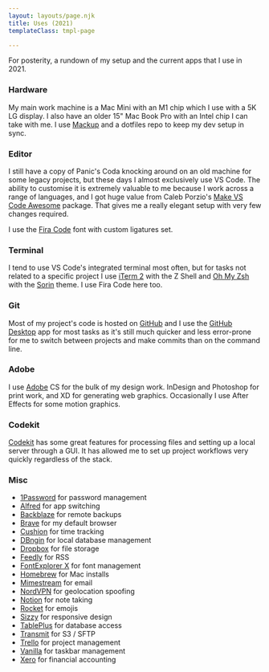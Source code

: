 ```yaml
---
layout: layouts/page.njk
title: Uses (2021)
templateClass: tmpl-page

---
```

For posterity, a rundown of my setup and the current apps that I use in 2021.

### Hardware

My main work machine is a Mac Mini with an M1 chip which I use with a 5K LG display. I also have an older 15" Mac Book Pro with an Intel chip I can take with me. I use [Mackup](https://github.com/lra/mackup) and a dotfiles repo to keep my dev setup in sync.

### Editor

I still have a copy of Panic's Coda knocking around on an old machine for some legacy projects, but these days I almost exclusively use VS Code. The ability to customise it is extremely valuable to me because I work across a range of languages, and I got huge value from Caleb Porzio's [Make VS Code Awesome](https://makevscodeawesome.com/) package. That gives me a really elegant setup with very few changes required.

I use the [Fira Code](https://github.com/tonsky/FiraCode) font with custom ligatures set.

### Terminal

I tend to use VS Code's integrated terminal most often, but for tasks not related to a specific project I use [iTerm 2](https://www.iterm2.com/) with the Z Shell and [Oh My Zsh](https://ohmyz.sh/) with the [Sorin](https://github.com/ohmyzsh/ohmyzsh/wiki/Themes#sorin) theme. I use Fira Code here too.

### Git

Most of my project's code is hosted on [GitHub](https://github.com/) and I use the [GitHub Desktop](https://desktop.github.com/) app for most tasks as it's still much quicker and less error-prone for me to switch between projects and make commits than on the command line.

### Adobe

I use [Adobe](https://adobe.com/) CS for the bulk of my design work. InDesign and Photoshop for print work, and XD for generating web graphics. Occasionally I use After Effects for some motion graphics.

### Codekit

[Codekit](https://codekitapp.com/) has some great features for processing files and setting up a local server through a GUI. It has allowed me to set up project workflows very quickly regardless of the stack.

### Misc

* [1Password](https://1password.com/) for password management
* [Alfred](https://www.alfredapp.com/) for app switching
* [Backblaze](https://www.backblaze.com/) for remote backups
* [Brave](https://brave.com/) for my default browser
* [Cushion](https://cushionapp.com/) for time tracking
* [DBngin](https://dbngin.com/) for local database management
* [Dropbox](https://www.dropbox.com/) for file storage
* [Feedly](https://feedly.com/) for RSS
* [FontExplorer X](https://www.fontexplorerx.com/) for font management
* [Homebrew](https://brew.sh/) for Mac installs
* [Mimestream](https://mimestream.com/) for email
* [NordVPN](https://nordvpn.com/) for geolocation spoofing
* [Notion](https://www.notion.so/) for note taking
* [Rocket](https://matthewpalmer.net/rocket/) for emojis
* [Sizzy](https://sizzy.co/) for responsive design
* [TablePlus](https://tableplus.com/) for database access
* [Transmit](https://panic.com/transmit/) for S3 / SFTP
* [Trello](https://trello.com/) for project management
* [Vanilla](https://matthewpalmer.net/vanilla/) for taskbar management
* [Xero](https://www.xero.com/) for financial accounting
